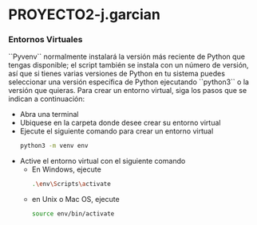 <h1 align="left">PROYECTO2-j.garcian</h1>

<h3 align="left">Entornos Virtuales</h3>
``Pyvenv`` normalmente instalará la versión más reciente de Python que tengas disponible; el script también se instala con un número de versión, así que si tienes varias versiones de Python en tu sistema puedes seleccionar una versión específica de Python ejecutando ``python3`` o la versión que quieras.
Para crear un entorno virtual, siga los pasos que se indican a continuación:

* Abra una terminal
* Ubiquese en la carpeta donde desee crear su entorno virtual
* Ejecute el siguiente comando para crear un entorno virtual
  ```bash
  python3 -m venv env
  ```
* Active el entorno virtual con el siguiente comando
  * En Windows, ejecute
    ```bash
    .\env\Scripts\activate
    ```
  * en Unix o Mac OS, ejecute
    ```bash
    source env/bin/activate
    ```